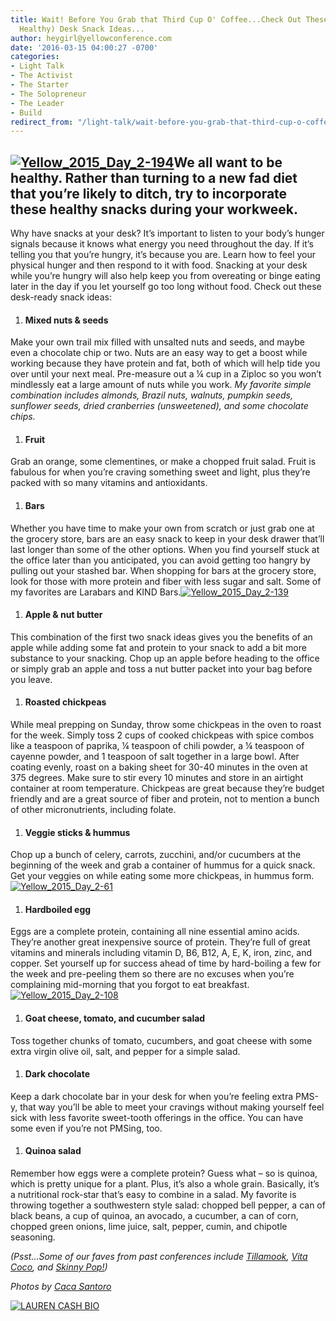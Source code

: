 ```yaml
---
title: Wait! Before You Grab that Third Cup O' Coffee...Check Out These Tasty (and
  Healthy) Desk Snack Ideas...
author: heygirl@yellowconference.com
date: '2016-03-15 04:00:27 -0700'
categories:
- Light Talk
- The Activist
- The Starter
- The Solopreneur
- The Leader
- Build
redirect_from: "/light-talk/wait-before-you-grab-that-third-cup-o-coffee-check-out-these-tasty-desk-snack-ideas/"
---
```


## [![Yellow_2015_Day_2-194](http://yellowconference.com/wp-content/uploads/2016/03/Yellow_2015_Day_2-1941.jpg)](http://yellowconference.com/wp-content/uploads/2016/03/Yellow_2015_Day_2-1941.jpg)We all want to be healthy. Rather than turning to a new fad diet that you’re likely to ditch, try to incorporate these healthy snacks during your workweek.

Why have snacks at your desk? It’s important to listen to your body’s hunger signals because it knows what energy you need throughout the day. If it’s telling you that you’re hungry, it’s because you are. Learn how to feel your physical hunger and then respond to it with food. Snacking at your desk while you’re hungry will also help keep you from overeating or binge eating later in the day if you let yourself go too long without food. Check out these desk-ready snack ideas:

1.  #### **Mixed nuts & seeds**

Make your own trail mix filled with unsalted nuts and seeds, and maybe even a chocolate chip or two. Nuts are an easy way to get a boost while working because they have protein and fat, both of which will help tide you over until your next meal. Pre-measure out a ¼ cup in a Ziploc so you won’t mindlessly eat a large amount of nuts while you work. _My favorite simple combination includes almonds, Brazil nuts, walnuts, pumpkin seeds, sunflower seeds, dried cranberries (unsweetened), and some chocolate chips._

1.  #### **Fruit**

Grab an orange, some clementines, or make a chopped fruit salad. Fruit is fabulous for when you’re craving something sweet and light, plus they’re packed with so many vitamins and antioxidants.

1.  #### **Bars**

Whether you have time to make your own from scratch or just grab one at the grocery store, bars are an easy snack to keep in your desk drawer that’ll last longer than some of the other options. When you find yourself stuck at the office later than you anticipated, you can avoid getting too hangry by pulling out your stashed bar. When shopping for bars at the grocery store, look for those with more protein and fiber with less sugar and salt. Some of my favorites are Larabars and KIND Bars.[![Yellow_2015_Day_2-139](http://yellowconference.com/wp-content/uploads/2016/03/Yellow_2015_Day_2-139.jpg)](http://yellowconference.com/wp-content/uploads/2016/03/Yellow_2015_Day_2-139.jpg)

1.  #### **Apple & nut butter**

This combination of the first two snack ideas gives you the benefits of an apple while adding some fat and protein to your snack to add a bit more substance to your snacking. Chop up an apple before heading to the office or simply grab an apple and toss a nut butter packet into your bag before you leave.

1.  #### **Roasted chickpeas**

While meal prepping on Sunday, throw some chickpeas in the oven to roast for the week. Simply toss 2 cups of cooked chickpeas with spice combos like a teaspoon of paprika, ¼ teaspoon of chili powder, a ¼ teaspoon of cayenne powder, and 1 teaspoon of salt together in a large bowl. After coating evenly, roast on a baking sheet for 30-40 minutes in the oven at 375 degrees. Make sure to stir every 10 minutes and store in an airtight container at room temperature. Chickpeas are great because they’re budget friendly and are a great source of fiber and protein, not to mention a bunch of other micronutrients, including folate.

1.  #### **Veggie sticks & hummus**

Chop up a bunch of celery, carrots, zucchini, and/or cucumbers at the beginning of the week and grab a container of hummus for a quick snack. Get your veggies on while eating some more chickpeas, in hummus form.[![Yellow_2015_Day_2-61](http://yellowconference.com/wp-content/uploads/2016/03/Yellow_2015_Day_2-61.jpg)](http://yellowconference.com/wp-content/uploads/2016/03/Yellow_2015_Day_2-61.jpg)

1.  #### **Hardboiled egg**

Eggs are a complete protein, containing all nine essential amino acids. They’re another great inexpensive source of protein. They’re full of great vitamins and minerals including vitamin D, B6, B12, A, E, K, iron, zinc, and copper. Set yourself up for success ahead of time by hard-boiling a few for the week and pre-peeling them so there are no excuses when you’re complaining mid-morning that you forgot to eat breakfast.[![Yellow_2015_Day_2-108](http://yellowconference.com/wp-content/uploads/2016/03/Yellow_2015_Day_2-108.jpg)](http://yellowconference.com/wp-content/uploads/2016/03/Yellow_2015_Day_2-108.jpg)

1.  #### **Goat cheese, tomato, and cucumber salad**

Toss together chunks of tomato, cucumbers, and goat cheese with some extra virgin olive oil, salt, and pepper for a simple salad.

1.  #### **Dark chocolate**

Keep a dark chocolate bar in your desk for when you’re feeling extra PMS-y, that way you’ll be able to meet your cravings without making yourself feel sick with less favorite sweet-tooth offerings in the office. You can have some even if you’re not PMSing, too.

1.  #### **Quinoa salad**

Remember how eggs were a complete protein? Guess what – so is quinoa, which is pretty unique for a plant. Plus, it’s also a whole grain. Basically, it’s a nutritional rock-star that’s easy to combine in a salad. My favorite is throwing together a southwestern style salad: chopped bell pepper, a can of black beans, a cup of quinoa, an avocado, a cucumber, a can of corn, chopped green onions, lime juice, salt, pepper, cumin, and chipotle seasoning.[  
](http://yellowconference.com/wp-content/uploads/2016/03/Yellow_2015_Day_2-194.jpg)

_(Psst...Some of our faves from past conferences include [Tillamook](https://www.tillamook.com/), [Vita Coco](http://vitacoco.com/), and [Skinny Pop!](http://skinnypop.com/))_

_Photos by [Caca Santoro](http://cacasantoro.com/)_

[![LAUREN CASH BIO](http://yellowco.co/wp-content/uploads/2016/03/LAUREN-CASH-BIO.jpg)](https://laurencashrdn.com/)

